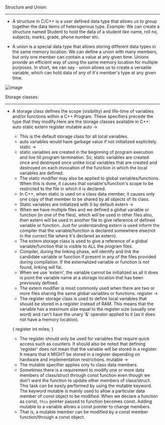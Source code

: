 Structure and Union:
********************
- A structure in C/C++ is a user defined data type that allows us to group together the data items of heterogenous type.
Example: We can create a structure named Student to hold the data of a student like name, roll no, subjects, marks, grade, phone number etc.

- A union is a special data type that allows storing different data types in the same memory location.
We can define a union with many members, but only one member can contain a value at any given time. Unions provide an efficient way of using the same memory location for multiple purposes. 
In short, we can say - union allows us to create a versatile variable, which can hold data of any of it's member's type at any given time.

![image](https://user-images.githubusercontent.com/47342068/112730725-245f0380-8f59-11eb-88af-43e89d4a8d95.png)

Storage classes:
****************
- A storage class defines the scope (visibility) and life-time of variables and/or functions within a C++ Program. These specifiers precede the type that they modify.Here are the storage classes available in C++:
    auto
    static
    extern
    register
    mutable
auto ->
    - This is the default storage class for all local variables.
    - auto variables would have garbage value if not initialized explicitely.
static ->
    - static variables are created in the beginning of program execution and 
    live till program termination. So, static variables are created once and destroyed once unlike local variables that are created and destroyed on each invocation of the function in which the local variables are defined.
    - The static modifier may also be applied to 
    global variables/functions. When this is done, it causes that variable's/function's scope to be restricted to the file in which it is declared.
    - In C++, when static is used on a class data member, it causes only one copy of that member to be shared by all objects of its class.
    - Static variables are initialized with 0 by default
extern ->
    - When we have multiple files and we defined a global variable or function (in one of the files), which will be used in other files also, then extern will be used in another file to give reference of defined variable or function. Just for understanding extern is used inform the compiler that the variable/function is declared somewhere else(not in the currect file where it's declared as extern).
    - The extern storage class is used to give a reference of a global variable/function that is visible to ALL the program files.
    - Compiler, during the linking phase, will identify and link the candidate variable or function if present in any of the files provided during compilation. If the externalized variable or function is not found, linking will fai.
    - When we use 'extern', the variable cannot be initialized as all it does is point the variable name at a storage location that has been previously defined.
    - The extern modifier is most commonly used when there are two or more files sharing the same global variables or functions.
register ->
    - The register storage class is used to define local variables that should be stored in a register instead of RAM. This means that the variable has a maximum size equal to the register size (usually one word) and can't have the unary '&' operator applied to it (as it does not have a memory location).

    {
        register int  miles;
    }
    - The register should only be used for variables that require quick access such as counters. It should also be noted that defining 'register' does not mean that the variable will be stored in a register. It means that it MIGHT be stored in a register depending on hardware and implementation restrictions.
mutable ->
    - The mutable specifier applies only to class data members.
    - Sometimes there is a requirement to modify one or more data members of class/struct through const function even though we don’t want the function to update other members of class/struct. This task can be easily performed by using the mutable keyword. The keyword mutable is mainly used to allow a particular data member of const object to be modified. When we declare a function as const, `this` pointer passed to function becomes const. Adding mutable to a variable allows a const pointer to change members.
    - That is, a mutable member can be modified by a const member function/through a const object.


